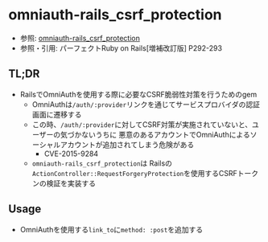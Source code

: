 # omniauth-rails_csrf_protection
- 参照: [omniauth-rails_csrf_protection](https://github.com/cookpad/omniauth-rails_csrf_protection)
- 参照・引用: パーフェクトRuby on Rails[増補改訂版] P292-293

## TL;DR
- RailsでOmniAuthを使用する際に必要なCSRF脆弱性対策を行うためのgem
  - OmniAuthは`/auth/:provider`リンクを通じてサービスプロバイダの認証画面に遷移する
  - この時、`/auth/:provider`に対してCSRF対策が実施されていないと、ユーザーの気づかないうちに
    悪意のあるアカウントでOmniAuthによるソーシャルアカウントが追加されてしまう危険がある
    - CVE-2015-9284
  - `omniauth-rails_csrf_protection`は
    Railsの`ActionController::RequestForgeryProtection`を使用するCSRFトークンの検証を実装する

## Usage
- OmniAuthを使用する`link_to`に`method: :post`を追加する
